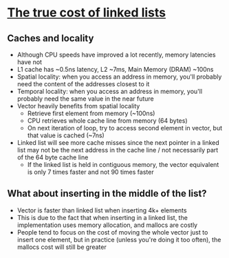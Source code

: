 # [The true cost of linked lists](http://ykarroum.com/2022/05/30/true-cost-list/)

## Caches and locality

* Although CPU speeds have improved a lot recently, memory latencies have not
* L1 cache has ~0.5ns latency, L2 ~7ms, Main Memory (DRAM) ~100ns
* Spatial locality: when you access an address in memory, you'll probably need the content of the addresses closest to it
* Temporal locality: when you access an address in memory, you'll probably need the same value in the near future
* Vector heavily benefits from spatial locality
  * Retrieve first element from memory (~100ns)
  * CPU retrieves whole cache line from memory (64 bytes)
  * On next iteration of loop, try to access second element in vector, but that value is cached (~7ns)
* Linked list will see more cache misses since the next pointer in a linked list may not be the next address in the cache line / not necessarily part of the 64 byte cache line
  * If the linked list is held in contiguous memory, the vector equivalent is only 7 times faster and not 90 times faster

## What about inserting in the middle of the list?

* Vector is faster than linked list when inserting 4k+ elements
* This is due to the fact that when inserting in a linked list, the implementation uses memory allocation, and mallocs are costly
* People tend to focus on the cost of moving the whole vector just to insert one element, but in practice (unless you're doing it too often), the mallocs cost will still be greater
